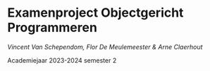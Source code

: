 # Examenproject Objectgericht Programmeren

_Vincent Van Schependom, Flor De Meulemeester & Arne Claerhout_

Academiejaar 2023-2024 semester 2

